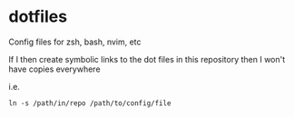 # dotfiles
Config files for zsh, bash, nvim, etc

If I then create symbolic links to the dot files in this repository then I won't have copies everywhere

i.e.

    ln -s /path/in/repo /path/to/config/file
